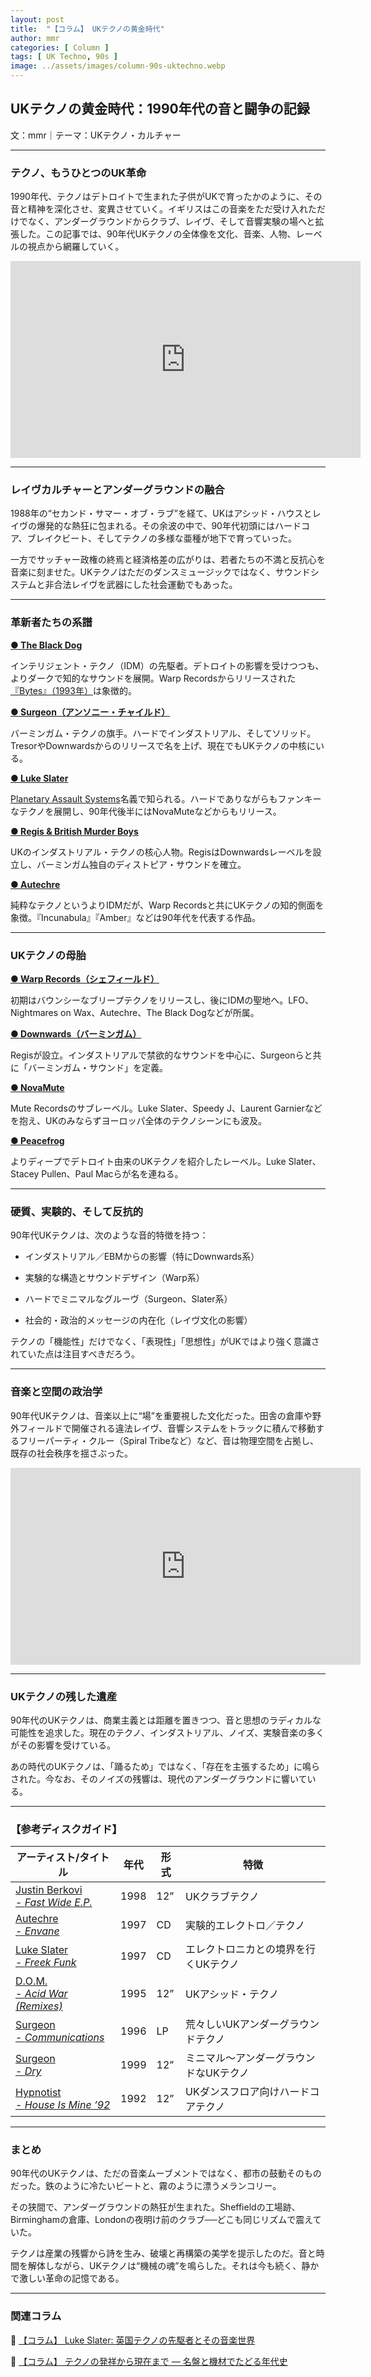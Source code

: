 ```yaml
---
layout: post
title:  "【コラム】 UKテクノの黄金時代"
author: mmr
categories: [ Column ]
tags: [ UK Techno, 90s ]
image: ../assets/images/column-90s-uktechno.webp
---
```


## UKテクノの黄金時代：1990年代の音と闘争の記録

文：mmr｜テーマ：UKテクノ・カルチャー


<hr>

### テクノ、もうひとつのUK革命
1990年代、テクノはデトロイトで生まれた子供がUKで育ったかのように、その音と精神を深化させ、変異させていく。イギリスはこの音楽をただ受け入れただけでなく、アンダーグラウンドからクラブ、レイヴ、そして音響実験の場へと拡張した。この記事では、90年代UKテクノの全体像を文化、音楽、人物、レーベルの視点から網羅していく。

<iframe width="560" height="315" src="https://www.youtube.com/embed/m-n8QdTg_z0?si=NwaTDszY4gy47_3y" title="YouTube video player" frameborder="0" allow="accelerometer; autoplay; clipboard-write; encrypted-media; gyroscope; picture-in-picture; web-share" referrerpolicy="strict-origin-when-cross-origin" allowfullscreen></iframe>

<hr>

### レイヴカルチャーとアンダーグラウンドの融合
1988年の“セカンド・サマー・オブ・ラブ”を経て、UKはアシッド・ハウスとレイヴの爆発的な熱狂に包まれる。その余波の中で、90年代初頭にはハードコア、ブレイクビート、そしてテクノの多様な亜種が地下で育っていった。

一方でサッチャー政権の終焉と経済格差の広がりは、若者たちの不満と反抗心を音楽に刻ませた。UKテクノはただのダンスミュージックではなく、サウンドシステムと非合法レイヴを武器にした社会運動でもあった。


<hr>

### 革新者たちの系譜

[**● The Black Dog**](https://amzn.to/3IHLfS5)

インテリジェント・テクノ（IDM）の先駆者。デトロイトの影響を受けつつも、よりダークで知的なサウンドを展開。Warp Recordsからリリースされた[『Bytes』（1993年）](https://amzn.to/46ZmuJ2)は象徴的。

[**● Surgeon（アンソニー・チャイルド）**](https://amzn.to/3J8lKJC)

バーミンガム・テクノの旗手。ハードでインダストリアル、そしてソリッド。TresorやDownwardsからのリリースで名を上げ、現在でもUKテクノの中核にいる。

[**● Luke Slater**](https://amzn.to/4mZWTpi)

[Planetary Assault Systems](https://amzn.to/3J1f2oO)名義で知られる。ハードでありながらもファンキーなテクノを展開し、90年代後半にはNovaMuteなどからもリリース。

[**● Regis & British Murder Boys**](https://amzn.to/4mZWUtm)

UKのインダストリアル・テクノの核心人物。RegisはDownwardsレーベルを設立し、バーミンガム独自のディストピア・サウンドを確立。

[**● Autechre**](https://amzn.to/4q1OyUJ)

純粋なテクノというよりIDMだが、Warp Recordsと共にUKテクノの知的側面を象徴。『Incunabula』『Amber』などは90年代を代表する作品。


<hr>

### UKテクノの母胎

[**● Warp Records（シェフィールド）**](https://amzn.to/3L81dp5)

初期はバウンシーなブリープテクノをリリースし、後にIDMの聖地へ。LFO、Nightmares on Wax、Autechre、The Black Dogなどが所属。

[**● Downwards（バーミンガム）**](https://amzn.to/4ocHKSr)

Regisが設立。インダストリアルで禁欲的なサウンドを中心に、Surgeonらと共に「バーミンガム・サウンド」を定義。

[**● NovaMute**](https://amzn.to/4mULqqV)

Mute Recordsのサブレーベル。Luke Slater、Speedy J、Laurent Garnierなどを抱え、UKのみならずヨーロッパ全体のテクノシーンにも波及。

[**● Peacefrog**](https://amzn.to/42BtHxw)

よりディープでデトロイト由来のUKテクノを紹介したレーベル。Luke Slater、Stacey Pullen、Paul Macらが名を連ねる。



<hr>

### 硬質、実験的、そして反抗的

90年代UKテクノは、次のような音的特徴を持つ：

- インダストリアル／EBMからの影響（特にDownwards系）

- 実験的な構造とサウンドデザイン（Warp系）

- ハードでミニマルなグルーヴ（Surgeon、Slater系）

- 社会的・政治的メッセージの内在化（レイヴ文化の影響）

テクノの「機能性」だけでなく、「表現性」「思想性」がUKではより強く意識されていた点は注目すべきだろう。


<hr>

### 音楽と空間の政治学
90年代UKテクノは、音楽以上に“場”を重要視した文化だった。田舎の倉庫や野外フィールドで開催される違法レイヴ、音響システムをトラックに積んで移動するフリーパーティ・クルー（Spiral Tribeなど）など、音は物理空間を占拠し、既存の社会秩序を揺さぶった。

<iframe width="560" height="315" src="https://www.youtube.com/embed/dSDJsqSGhqM?si=rvn6yH969EiyUfjC" title="YouTube video player" frameborder="0" allow="accelerometer; autoplay; clipboard-write; encrypted-media; gyroscope; picture-in-picture; web-share" referrerpolicy="strict-origin-when-cross-origin" allowfullscreen></iframe>

<hr>

### UKテクノの残した遺産
90年代のUKテクノは、商業主義とは距離を置きつつ、音と思想のラディカルな可能性を追求した。現在のテクノ、インダストリアル、ノイズ、実験音楽の多くがその影響を受けている。

あの時代のUKテクノは、「踊るため」ではなく、「存在を主張するため」に鳴らされた。今なお、そのノイズの残響は、現代のアンダーグラウンドに響いている。

<hr>

### 【参考ディスクガイド】

<div class="table-border">
<table>
  <thead>
    <tr>
      <th>アーティスト/タイトル</th>
      <th>年代</th>
      <th>形式</th>
      <th>特徴</th>
    </tr>
  </thead>
  <tbody>
    <tr>
      <td><a href="https://jp.mercari.com/item/m73468913640?afid=6142608987">Justin Berkovi <br />- <em>Fast Wide E.P.</em></a></td>
      <td>1998</td>
      <td>12”</td>
      <td>UKクラブテクノ</td>
    </tr>
    <tr>
      <td><a href="https://jp.mercari.com/item/m70361302879?afid=6142608987">Autechre <br />- <em>Envane</em></a></td>
      <td>1997</td>
      <td>CD</td>
      <td>実験的エレクトロ／テクノ</td>
    </tr>
    <tr>
      <td><a href="https://jp.mercari.com/item/m61298864776?afid=6142608987">Luke Slater <br />- <em>Freek Funk</em></a></td>
      <td>1997</td>
      <td>CD</td>
      <td>エレクトロニカとの境界を行くUKテクノ</td>
    </tr>
    <tr>
      <td><a href="https://jp.mercari.com/item/m93454980108?afid=6142608987">D.O.M. <br />- <em>Acid War (Remixes)</em></a></td>
      <td>1995</td>
      <td>12”</td>
      <td>UKアシッド・テクノ</td>
    </tr>
    <tr>
      <td><a href="https://jp.mercari.com/item/m54311623393?afid=6142608987">Surgeon <br />- <em>Communications</em></a></td>
      <td>1996</td>
      <td>LP</td>
      <td>荒々しいUKアンダーグラウンドテクノ</td>
    </tr>
    <tr>
      <td><a href="https://jp.mercari.com/item/m21648905240?afid=6142608987">Surgeon <br />- <em>Dry</em></a></td>
      <td>1999</td>
      <td>12”</td>
      <td>ミニマル～アンダーグラウンドなUKテクノ</td>
    </tr>
    <tr>
      <td><a href="https://jp.mercari.com/item/m41815735599?afid=6142608987">Hypnotist <br />- <em>House Is Mine ’92</em></a></td>
      <td>1992</td>
      <td>12”</td>
      <td>UKダンスフロア向けハードコアテクノ</td>
    </tr>
  </tbody>
</table>
</div>

---

### まとめ

90年代のUKテクノは、ただの音楽ムーブメントではなく、都市の鼓動そのものだった。鉄のように冷たいビートと、霧のように漂うメランコリー。

その狭間で、アンダーグラウンドの熱狂が生まれた。Sheffieldの工場跡、Birminghamの倉庫、Londonの夜明け前のクラブ──どこも同じリズムで震えていた。

テクノは産業の残響から詩を生み、破壊と再構築の美学を提示したのだ。音と時間を解体しながら、UKテクノは“機械の魂”を鳴らした。それは今も続く、静かで激しい革命の記憶である。

---


### 関連コラム

🔗 [【コラム】 Luke Slater: 英国テクノの先駆者とその音楽世界](https://monumental-movement.jp/Column-Luke-Slater)

🔗 [【コラム】 テクノの発祥から現在まで ― 名盤と機材でたどる年代史](https://monumental-movement.jp/Column-Techno-History)